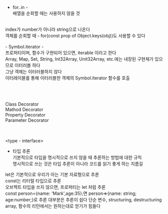 <iterator>

- for..in -<br>
배열을 순회할 때는 사용하지 않을 것<br>

<br>
index가 number가 아니라 string으로 나온다<br>
객체를 순회할 때 - for(const prop of Object.keys(obj))도 사용할 수 있다<br>
<br>
- Symbol.iterator -<br>
프로퍼티이며, 함수가 구현되어 있으면, iterable 이라고 한다<br>
Array, Map, Set, String, Int32Array, Unit32Array, etc.에는 내장된 구현체가 있으므로 이터러블 하다<br>
그냥 객체는 이터러블하지 않다<br>
이터레이블를 통해 이터러블한 객체의 Symbol.iterator 함수를 호출<br>
<br><br>

<Decorator><br>
Class Decorator<br>
Mathod Decorator<br>
Property Decorator<br>
Parameter Decorator

<br><br>
<type - interface><br>
- 타입 추론<Br>
기본적으로 타입을 명시적으로 쓰지 않을 때 추론하는 방법에 대한 규칙<br>
명시적으로 쓰는 것은 타입 추론이 아니라 코드를 읽기 좋게 하는 지름길<br>

let은 기본적으로 우리가 아는 기본 자료형으로 추론<br>
const는 리터럴 타입으로 추론<br>
오브젝트 타입을 쓰지 않으면, 프로퍼티는 let 처럼 추론<Br>
const person={name: 'Mark',age:35};면 person=>{name: string; age:number;}로 추론
대부분은 추론이 쉽다<bt>
단순 변수, structuring, destructuring  
array, 함수의 리턴에서는 원하는대로 얻기가 힘들다
